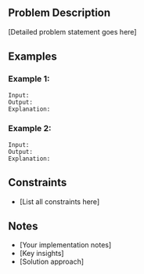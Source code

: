 ## Problem Description

[Detailed problem statement goes here]

## Examples

### Example 1:

```
Input:
Output:
Explanation:
```

### Example 2:

```
Input:
Output:
Explanation:
```

## Constraints

- [List all constraints here]

## Notes

- [Your implementation notes]
- [Key insights]
- [Solution approach]
